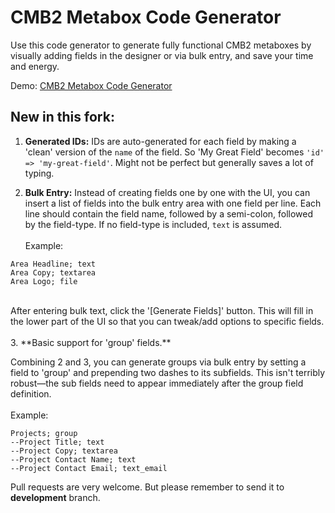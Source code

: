 # CMB2 Metabox Code Generator

Use this code generator to generate fully functional CMB2 metaboxes by visually adding fields in the designer or via bulk entry, and save your time and energy.

Demo: [CMB2 Metabox Code Generator](http://willthemoor.github.io/cmb2-metabox-generator/)

## New in this fork:
1. **Generated IDs:** IDs are auto-generated for each field  by making a 'clean' version of the `name` of the field. So 'My Great Field' becomes `'id' => 'my-great-field'`. Might not be perfect but generally saves a lot of typing.

2. **Bulk Entry:** Instead of creating fields one by one with the UI, you can insert a list of fields into the bulk entry area with one field per line. Each line should contain the field name, followed by a semi-colon, followed by the field-type. If no field-type is included, `text` is assumed.
<br><br>Example:
```
Area Headline; text
Area Copy; textarea
Area Logo; file
```
<br>
After entering bulk text, click the '[Generate Fields]' button. This will fill in the lower part of the UI so that you can tweak/add options to specific fields.  <br><br>
3. **Basic support for 'group' fields.**

Combining 2 and 3, you can generate groups via bulk entry by setting a field to 'group' and prepending two dashes to its subfields. This isn't terribly robust—the sub fields need to appear immediately after the group field definition.
<br><br>Example:
```
Projects; group
--Project Title; text
--Project Copy; textarea
--Project Contact Name; text
--Project Contact Email; text_email
```

Pull requests are very welcome. But please remember to send it to **development** branch.
